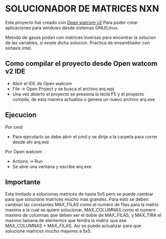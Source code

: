 # SOLUCIONADOR DE MATRICES NXN

Este proyecto fue creado con [Open watcom v2](https://github.com/open-watcom/open-watcom-v2)
Para poder crear aplicaciones para windows desde
sistemas GNU/Linux.

Metodo de gauss jordan con matrices inversas para encontrar la solucion de las variables,
si existe dicha solucion. Practica de ensamblador con sintaxis intel.

## Como compilar el proyecto desde Open watcom v2 IDE
* Abrir el IDE de Open watcom
* File -> Open Project y se busca el archivo arq.wpj
* Una vez abierto el proyecto se presiona la tecla F5 y el proyecto compila, 
de esta manera actualiza o genera un nuevo archivo arq.exe
## Ejecucion

Por cmd
* Para ejecutarlo se debe abrir el cmd y se dirije a la carpeta para correr desde ahi arq.exe

Por Open watcom
* Actions -> Run
* Se abre una ventana y escribe arq.exe

## Importante
Esta limitado a solucionas matrices de hasta 5x5 pero se puede cambiar para que solucione matrices mucho mas grandes.
Para esto se deben cambian las constantes MAX_FILAS como el numero de filas para la matriz maxima a la cual se quiere solucionar, MAX_COLUMNAS como el numero maximo de columnas que deben ser el doble de MAX_FILAS, y MAX_TIRA el maximo tamana de elementos que tendra la matriz que ese MAX_COLUMNAS * MAX_FILAS. Asi se puede actualizar para que solucione matrices mucho mayores a 5x5.
